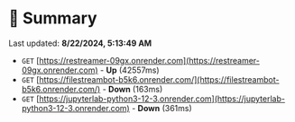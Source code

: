 # 📖 Summary
Last updated: **8/22/2024, 5:13:49 AM**

- `GET` [https://restreamer-09gx.onrender.com](https://restreamer-09gx.onrender.com) - **Up** (42557ms)
- `GET` [https://filestreambot-b5k6.onrender.com/](https://filestreambot-b5k6.onrender.com/) - **Down** (163ms)
- `GET` [https://jupyterlab-python3-12-3.onrender.com](https://jupyterlab-python3-12-3.onrender.com) - **Down** (361ms)
